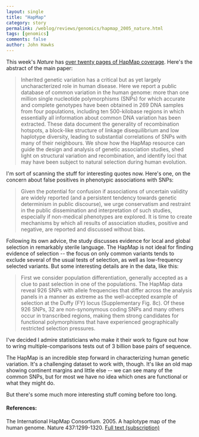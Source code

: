 ```yaml
---
layout: single 
title: "HapMap" 
category: story
permalink: /weblog/reviews/genomics/hapmap_2005_nature.html
tags: [genomics] 
comments: false 
author: John Hawks 
---
```



<p>
This week's <i>Nature</i> has <a href="http://www.nature.com/nature/journal/v437/n7063/full/nature04226.html">over twenty pages of HapMap coverage</a>. Here's the abstract of the main paper: 
</p>

<blockquote>Inherited genetic variation has a critical but as yet largely uncharacterized role in human disease. Here we report a public database of common variation in the human genome: more than one million single nucleotide polymorphisms (SNPs) for which accurate and complete genotypes have been obtained in 269 DNA samples from four populations, including ten 500-kilobase regions in which essentially all information about common DNA variation has been extracted. These data document the generality of recombination hotspots, a block-like structure of linkage disequilibrium and low haplotype diversity, leading to substantial correlations of SNPs with many of their neighbours. We show how the HapMap resource can guide the design and analysis of genetic association studies, shed light on structural variation and recombination, and identify loci that may have been subject to natural selection during human evolution.</blockquote>

<p>
I'm sort of scanning the stuff for interesting quotes now. Here's one, on the concern about false positives in phenotypic associations with SNPs: 
</p>

<blockquote>Given the potential for confusion if associations of uncertain validity are widely reported (and a persistent tendency towards genetic determinism in public discourse), we urge conservatism and restraint in the public dissemination and interpretation of such studies, especially if non-medical phenotypes are explored. It is time to create mechanisms by which all results of association studies, positive and negative, are reported and discussed without bias.</blockquote>

<p>
Following its own advice, the study discusses evidence for local and global selection in remarkably sterile language. The HapMap is not ideal for finding evidence of selection -- the focus on only common variants tends to exclude several of the usual tests of selection, as well as low-frequency selected variants. But some interesting details are in the data, like this: 
</p>

<blockquote>First we consider population differentiation, generally accepted as a clue to past selection in one of the populations. The HapMap data reveal 926 SNPs with allele frequencies that differ across the analysis panels in a manner as extreme as the well-accepted example of selection at the Duffy (FY) locus (Supplementary Fig. 8c). Of these 926 SNPs, 32 are non-synonymous coding SNPs and many others occur in transcribed regions, making them strong candidates for functional polymorphisms that have experienced geographically restricted selection pressures. </blockquote>

<p>
I've decided I admire statisticians who make it their work to figure out how to wring multiple-comparisons tests out of 3 billion base pairs of sequence. 
</p>

<p>
The HapMap is an incredible step forward in characterizing human genetic variation. It's a challenging dataset to work with, though. It's like an old map showing continent margins and little else -- we can see many of the common SNPs, but for most we have no idea which ones are functional or what they might do. 
</p>

<p>
But there's some much more interesting stuff coming before too long. 
</p>

<h4>References:</h4>

<p class="cite">The International HapMap Consortium. 2005. A haplotype map of the human genome. Nature 437:1299-1320. <a href="http://www.nature.com/nature/journal/v437/n7063/full/nature04226.html">Full text (subscription)</a></p>

